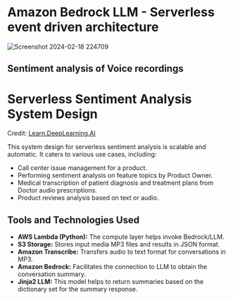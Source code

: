 # Amazon Bedrock LLM - Serverless event driven architecture

![Screenshot 2024-02-18 224709](https://github.com/ragerumal/AmazonBedrockLlmAudiotoSentiment/assets/126337647/903fb4b1-d257-49eb-ab2b-245febd339bc)

## Sentiment analysis of Voice recordings

# Serverless Sentiment Analysis System Design

Credit: [Learn.DeepLearning.AI](https://learn.deeplearning.ai/serverless-LLM-apps-amazon-bedrock)

This system design for serverless sentiment analysis is scalable and automatic. It caters to various use cases, including:

- Call center issue management for a product.
- Performing sentiment analysis on feature topics by Product Owner.
- Medical transcription of patient diagnosis and treatment plans from Doctor audio prescriptions.
- Product reviews analysis based on text or audio.

## Tools and Technologies Used

- **AWS Lambda (Python):** The compute layer helps invoke Bedrock/LLM.
- **S3 Storage:** Stores input media MP3 files and results in JSON format.
- **Amazon Transcribe:** Transfers audio to text format for conversations in MP3.
- **Amazon Bedrock:** Facilitates the connection to LLM to obtain the conversation summary.
- **Jinja2 LLM:** This model helps to return summaries based on the dictionary set for the summary response.




